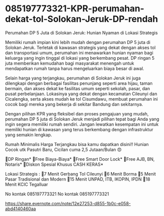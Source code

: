 # 085197773321-KPR-perumahan-dekat-tol-Solokan-Jeruk-DP-rendah
Perumahan DP 5 Juta di Solokan Jeruk: Hunian Nyaman di Lokasi Strategis

Memiliki rumah impian kini lebih mudah dengan perumahan DP 5 juta di Solokan Jeruk. Terletak di kawasan strategis yang dekat dengan akses tol dan transportasi umum, perumahan ini menawarkan hunian nyaman bagi keluarga yang ingin tinggal di lokasi yang berkembang pesat. DP ringan 5 juta memberikan kemudahan bagi masyarakat menengah untuk mendapatkan rumah tanpa harus mengeluarkan biaya besar di awal.

Selain harga yang terjangkau, perumahan di Solokan Jeruk ini juga dilengkapi dengan berbagai fasilitas penunjang seperti area hijau, taman bermain, dan akses dekat ke fasilitas umum seperti sekolah, pasar, dan pusat perbelanjaan. Lokasinya yang dekat dengan kecamatan Cileunyi dan Cicalengka, serta akses mudah ke tol Cisumdawu, membuat perumahan ini cocok bagi mereka yang bekerja di sekitar Bandung dan sekitarnya.

Dengan pilihan KPR yang fleksibel dan proses pengajuan yang mudah, perumahan DP 5 juta di Solokan Jeruk menjadi pilihan tepat bagi Anda yang ingin segera memiliki rumah sendiri. Jangan lewatkan kesempatan ini untuk memiliki hunian di kawasan yang terus berkembang dengan infrastruktur yang semakin lengkap.

Rumah Minimalis Harga Terjangkau bisa kamu dapatkan disini!! Hunian Cocok utk Pasutri Baru, Cicilan cuma 2,5 Jutaan/Bulan 😍

🏅DP Ringan* 🏅Free Biaya-Biaya* 🏅Free Smart Door Lock* 🏅Free AJB, BN, Notaris* 🏅Diskon Spesial Khusus CASH KERAS*

Lokasi Strategis : 📍7 Menit Gerbang Tol Cileunyi 📍6 Menit Borma 📍5 Menit Pasar Tradisional dan Modern 📍15 Menit UNPAD, ITB, IKOPIN, IPDN 📍18 Menit KCIC Tegalluar

No kontak 085197773321 No kontak 085197773321

https://share.evernote.com/note/12e27253-d855-1b0c-e058-abd4140460aa
